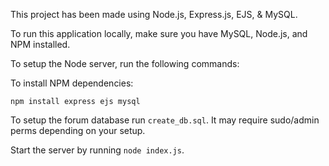 This project has been made using Node.js, Express.js, EJS, & MySQL.

To run this application locally, make sure you have MySQL, Node.js, and NPM installed.

To setup the Node server, run the following commands:

To install NPM dependencies:
```
npm install express ejs mysql
```

To setup the forum database run `create_db.sql`. It may require sudo/admin perms depending on your setup.

Start the server by running `node index.js`.
